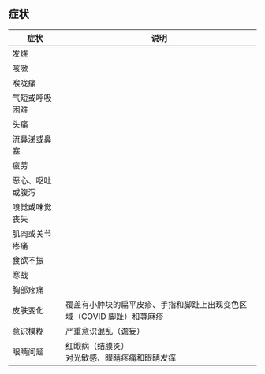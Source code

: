 ## 症状

| 症状 | 说明 |
| --- | --- |
| 发烧 | |
| 咳嗽 | |
| 喉咙痛 | |
| 气短或呼吸困难 | |
| 头痛 | |
| 流鼻涕或鼻塞 | |
| 疲劳 | |
| 恶心、呕吐或腹泻 | |
| 嗅觉或味觉丧失 | |
| 肌肉或关节疼痛 | |
| 食欲不振 | |
| 寒战 | |
| 胸部疼痛 | |
| 皮肤变化 | 覆盖有小肿块的扁平皮疹、手指和脚趾上出现变色区域（COVID 脚趾）和荨麻疹 |
| 意识模糊 | 严重意识混乱（谵妄） |
| 眼睛问题 | 红眼病（结膜炎）<br>对光敏感、眼睛疼痛和眼睛发痒 |
